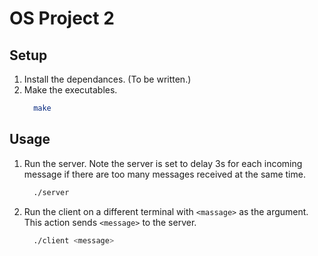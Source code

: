 # OS Project 2

## Setup
1. Install the dependances. (To be written.)
1. Make the executables.
    ```bash
      make
    ```

## Usage
1. Run the server. Note the server is set to delay 3s for each incoming message if there are too many messages received at the same time.
    ```bash
      ./server
    ```
1. Run the client on a different terminal with `<massage>` as the argument. This action sends `<message>` to the server.
    ```bash
      ./client <message>
    ```